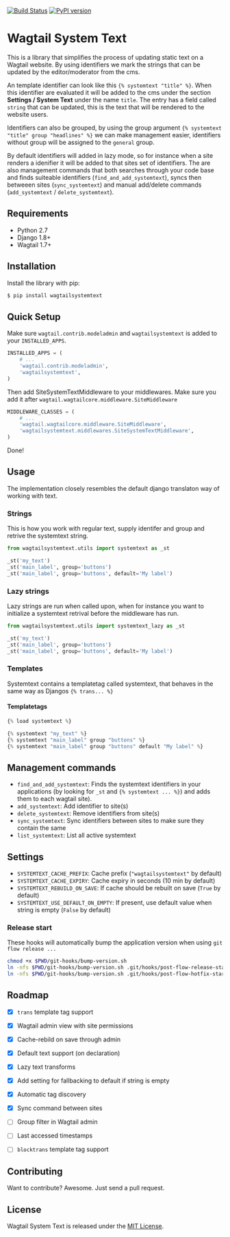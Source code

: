 [![Build Status](https://travis-ci.org/Frojd/wagtail-systemtext.svg?branch=master)](https://travis-ci.org/Frojd/wagtail-systemtext) [![PyPI version](https://badge.fury.io/py/wagtailsystemtext.svg)](https://badge.fury.io/py/wagtailsystemtext)

# Wagtail System Text

This is a library that simplifies the process of updating static text on a Wagtail website. By using identifiers we mark the strings that can be updated by the editor/moderator from the cms.

An template identifier can look like this `{% systemtext "title" %}`. When this identifier are evaluated it will be added to the cms under the section **Settings / System Text** under the name `title`. The entry has a field called `string` that can be updated, this is the text that will be rendered to the website users.

Identifiers can also be grouped, by using the group argument `{% systemtext "title" group "headlines" %}` we can make management easier, identifiers without group will be assigned to the `general` group.

By default identifiers will added in lazy mode, so for instance when a site renders a idenifier it will be added to that sites set of identifiers. The are also management commands that both searches through your code base and finds suiteable identifiers (`find_and_add_systemtext`), syncs then betweeen sites (`sync_systemtext`) and manual add/delete commands (`add_systemtext` / `delete_systemtext`).


## Requirements

- Python 2.7
- Django 1.8+
- Wagtail 1.7+


## Installation

Install the library with pip:

```bash
$ pip install wagtailsystemtext
```


## Quick Setup

Make sure `wagtail.contrib.modeladmin` and `wagtailsystemtext` is added to your `INSTALLED_APPS`.


```python
INSTALLED_APPS = (
    # ...
    'wagtail.contrib.modeladmin',
    'wagtailsystemtext',
)
```

Then add SiteSystemTextMiddleware to your middlewares. Make sure you add it after `wagtail.wagtailcore.middleware.SiteMiddleware`

```python
MIDDLEWARE_CLASSES = (
    # ...
    'wagtail.wagtailcore.middleware.SiteMiddleware',
    'wagtailsystemtext.middlewares.SiteSystemTextMiddleware',
)
```

Done!


## Usage

The implementation closely resembles the default django translaton way of working with text.

### Strings

This is how you work with regular text, supply identifer and group and retrive the systemtext string.

```python
from wagtailsystemtext.utils import systemtext as _st

_st('my_text')
_st('main_label', group='buttons')
_st('main_label', group='buttons', default='My label')
```

### Lazy strings

Lazy strings are run when called upon, when for instance you want to initialize a systemtext retrival before the middleware has run.

```python
from wagtailsystemtext.utils import systemtext_lazy as _st

_st('my_text')
_st('main_label', group='buttons')
_st('main_label', group='buttons', default='My label')
```

### Templates

Systemtext contains a templatetag called systemtext, that behaves in the same way as Djangos `{% trans... %}`

#### Templatetags

```python
{% load systemtext %}

{% systemtext "my_text" %}
{% systemtext "main_label" group "buttons" %}
{% systemtext "main_label" group "buttons" default "My label" %}
```


## Management commands

- `find_and_add_systemtext`: Finds the systemtext identifiers in your applications (by looking for `_st` and `{% systemtext ... %}`) and adds them to each wagtail site).
- `add_systemtext`: Add identifier to site(s)
- `delete_systemtext`: Remove identifiers from site(s)
- `sync_systemtext`: Sync identifiers between sites to make sure they contain the same
- `list_systemtext`: List all active systemtext


## Settings

- `SYSTEMTEXT_CACHE_PREFIX`: Cache prefix (`"wagtailsystemtext"` by default)
- `SYSTEMTEXT_CACHE_EXPIRY`: Cache expiry in seconds (10 min by default)
- `SYSTEMTEXT_REBUILD_ON_SAVE`: If cache should be rebuilt on save (`True` by default)
- `SYSTEMTEXT_USE_DEFAULT_ON_EMPTY`: If present, use default value when string is empty (`False` by default)


### Release start

These hooks will automatically bump the application version when using `git flow release ...`

```bash
chmod +x $PWD/git-hooks/bump-version.sh
ln -nfs $PWD/git-hooks/bump-version.sh .git/hooks/post-flow-release-start
ln -nfs $PWD/git-hooks/bump-version.sh .git/hooks/post-flow-hotfix-start
```


## Roadmap

- [x] `trans` template tag support
- [x] Wagtail admin view with site permissions
- [x] Cache-rebild on save through admin
- [x] Default text support (on declaration)
- [x] Lazy text transforms
- [x] Add setting for fallbacking to default if string is empty
- [x] Automatic tag discovery
- [x] Sync command between sites
- [ ] Group filter in Wagtail admin
- [ ] Last accessed timestamps
- [ ] `blocktrans` template tag support


## Contributing

Want to contribute? Awesome. Just send a pull request.


## License

Wagtail System Text is released under the [MIT License](http://www.opensource.org/licenses/MIT).
